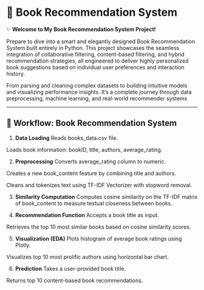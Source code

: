 # 📖 Book Recommendation System

✨ **Welcome to My Book Recommendation System Project!**

Prepare to dive into a smart and elegantly designed Book Recommendation System built entirely in Python. This project showcases the seamless integration of collaborative filtering, content-based filtering, and hybrid recommendation strategies, all engineered to deliver highly personalized book suggestions based on individual user preferences and interaction history.

From parsing and cleaning complex datasets to building intuitive models and visualizing performance insights. It’s a complete journey through data preprocessing, machine learning, and real-world recommender systems

---

## 🔄 Workflow: Book Recommendation System

1. **Data Loading**
Reads books_data.csv file.

Loads book information: bookID, title, authors, average_rating.

2. **Preprocessing**
Converts average_rating column to numeric.

Creates a new book_content feature by combining title and authors.

Cleans and tokenizes text using TF-IDF Vectorizer with stopword removal.

3. **Similarity Computation**
Computes cosine similarity on the TF-IDF matrix of book_content to measure textual closeness between books.

4. **Recommendation Function**
Accepts a book title as input.

Retrieves the top 10 most similar books based on cosine similarity scores.

5. **Visualization (EDA)**
Plots histogram of average book ratings using Plotly.

Visualizes top 10 most prolific authors using horizontal bar chart.

6. **Prediction**
Takes a user-provided book title.

Returns top 10 content-based book recommendations.
